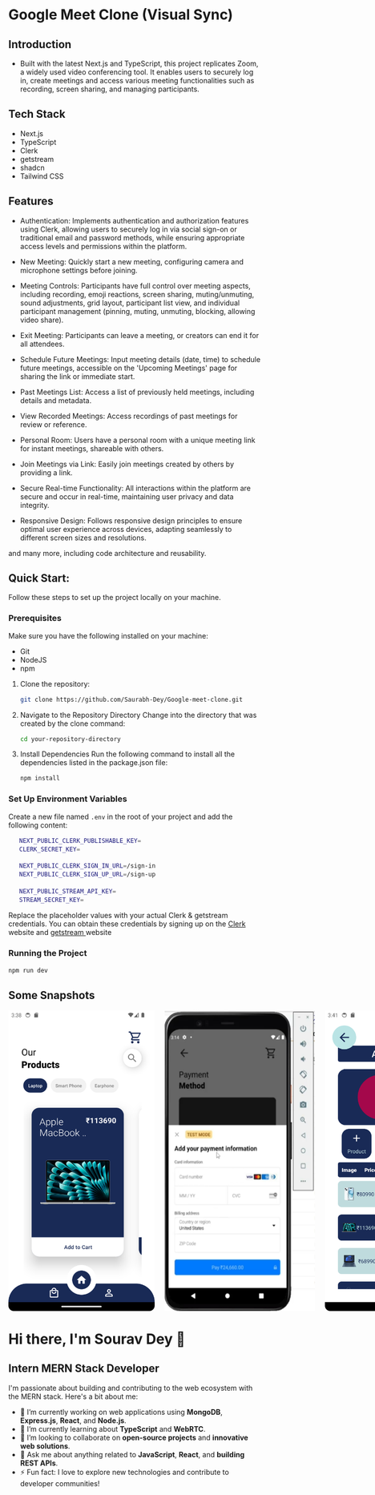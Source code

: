 # Google Meet Clone (Visual Sync)

## Introduction

- Built with the latest Next.js and TypeScript, this project replicates Zoom, a widely used video conferencing tool. It enables users to securely log in, create meetings and access various meeting functionalities such as recording, screen sharing, and managing participants.

## Tech Stack
* Next.js
* TypeScript
* Clerk
* getstream
* shadcn
* Tailwind CSS

## Features
- Authentication: Implements authentication and authorization features using Clerk, allowing users to securely log in via social sign-on or traditional email and password methods, while ensuring appropriate access levels and permissions within the platform.

-  New Meeting: Quickly start a new meeting, configuring camera and microphone settings before joining.
- Meeting Controls: Participants have full control over meeting aspects, including recording, emoji reactions, screen sharing, muting/unmuting, sound adjustments, grid layout, participant list view, and individual participant management (pinning, muting, unmuting, blocking, allowing video share).
- Exit Meeting: Participants can leave a meeting, or creators can end it for all attendees.
-  Schedule Future Meetings: Input meeting details (date, time) to schedule future meetings, accessible on the 'Upcoming Meetings' page for sharing the link or immediate start.
-  Past Meetings List: Access a list of previously held meetings, including details and metadata.
-  View Recorded Meetings: Access recordings of past meetings for review or reference.
-  Personal Room: Users have a personal room with a unique meeting link for instant meetings, shareable with others.
-  Join Meetings via Link: Easily join meetings created by others by providing a link.
-  Secure Real-time Functionality: All interactions within the platform are secure and occur in real-time, maintaining user privacy and data integrity.
-  Responsive Design: Follows responsive design principles to ensure optimal user experience across devices, adapting seamlessly to different screen sizes and resolutions.

and many more, including code architecture and reusability.


## Quick Start:
Follow these steps to set up the project locally on your machine.

### Prerequisites
Make sure you have the following installed on your machine:
* Git
* NodeJS
* npm

1. Clone the repository:
   ```sh
   git clone https://github.com/Saurabh-Dey/Google-meet-clone.git
2. Navigate to the Repository Directory Change into the directory that was created by the clone command:
   ```sh
   cd your-repository-directory
3. Install Dependencies Run the following command to install all the dependencies listed in the package.json file:
   ```sh
   npm install


### Set Up Environment Variables

Create a new file named `.env` in the root of your project and add the following content:

```sh
   NEXT_PUBLIC_CLERK_PUBLISHABLE_KEY=
   CLERK_SECRET_KEY=

   NEXT_PUBLIC_CLERK_SIGN_IN_URL=/sign-in
   NEXT_PUBLIC_CLERK_SIGN_UP_URL=/sign-up

   NEXT_PUBLIC_STREAM_API_KEY=
   STREAM_SECRET_KEY=
```

Replace the placeholder values with your actual Clerk & getstream credentials. You can obtain these credentials by signing up on the <a href="https://clerk.com/">Clerk </a> website and <a href="https://getstream.io/">getstream </a> website


### Running the Project
   ```sh
   npm run dev
  ```

## Some Snapshots

<div style="display: flex;">
  <img src="https://github.com/Saurabh-Dey/mern-react-native-ecom-frontend/blob/master/appScreenShots/homeScreen.png" width="300" height="600" style="margin-right: 20px;">
  <img src="https://github.com/Saurabh-Dey/mern-react-native-ecom-frontend/blob/master/appScreenShots/online%20payment.png" width="300" height="600" style="margin-right: 20px;">
  <img src="https://github.com/Saurabh-Dey/mern-react-native-ecom-frontend/blob/master/appScreenShots/adminpanel.png" width="300" height="600" style="margin-right: 20px;>
  <img src="https://github.com/Saurabh-Dey/mern-react-native-ecom-frontend/blob/master/appScreenShots/myorders.png" width="300" height="600">
</div>




# Hi there, I'm Sourav Dey 👋

## Intern MERN Stack Developer

I'm passionate about building and contributing to the web ecosystem with the MERN stack. Here's a bit about me:

- 🔭 I’m currently working on web applications using **MongoDB**, **Express.js**, **React**, and **Node.js**.
- 🌱 I’m currently learning about **TypeScript** and **WebRTC**.
- 👯 I’m looking to collaborate on **open-source projects** and **innovative web solutions**.
- 💬 Ask me about anything related to **JavaScript**, **React**, and **building REST APIs**.
- ⚡ Fun fact: I love to explore new technologies and contribute to developer communities!
